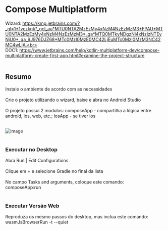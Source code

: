 # Compose Multiplatform

Wizard: https://kmp.jetbrains.com/?_gl=1*1vczkqk*_gcl_au*MTU0NTA2MzEzMy4xNzM4NzEzMzM3*FPAU*MTU0NTA2MzEzMy4xNzM4NzEzMzM3*_ga*MTQ0MTkyNDgzNi4xNzIzNTEyNjU0*_ga_9J976DJZ68*MTc0MzI0MzE0MC42LjEuMTc0MzI0MzM3NC42MC4wLjA.<br>
<br>
DOC1: https://www.jetbrains.com/help/kotlin-multiplatform-dev/compose-multiplatform-create-first-app.html#examine-the-project-structure<br>
<br>

## Resumo

Instale o ambiente de acordo com as necessidades<br><br>
Crie o projeto utilizando o wizard, baixe e abra no Android Studio<br><br>
O projeto possui 2 modulos: composeApp - compartilha a lógica entre android, ios, web, etc.; iosApp - se tiver ios<br><br>

![image](https://github.com/user-attachments/assets/cae3c3af-841f-46ab-a170-f077327e3855)<br>
<br>

### Executar no Desktop

Abra Run | Edit Configurations <br><br>
Clique em + e selecione Gradle no final da lista <br><br>
No campo Tasks and arguments, coloque este comando: <br>
    composeApp:run<br>
<br>
### Executar Versão Web

Reproduza os mesmo passos do desktop, mas inclua este comando:<br>
    wasmJsBrowserRun -t --quiet<br>

    

